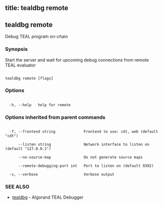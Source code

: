 title: tealdbg remote
---
## tealdbg remote



Debug TEAL program on-chain



### Synopsis



Start the server and wait for upcoming debug connections from remote TEAL evaluator



```

tealdbg remote [flags]

```



### Options



```

  -h, --help   help for remote

```



### Options inherited from parent commands



```

  -f, --frontend string             Frontend to use: cdt, web (default "cdt")

      --listen string               Network interface to listen on (default "127.0.0.1")

      --no-source-map               Do not generate source maps

      --remote-debugging-port int   Port to listen on (default 9392)

  -v, --verbose                     Verbose output

```



### SEE ALSO



* [tealdbg](../../tealdbg/tealdbg/)	 - Algorand TEAL Debugger



